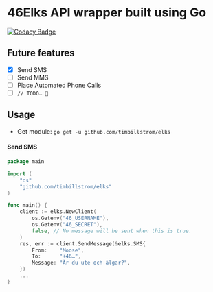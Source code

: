 # 46Elks API wrapper built using Go

[![Codacy Badge](https://app.codacy.com/project/badge/Grade/2768bba67f3843b8a3ab20715211d970)](https://www.codacy.com/gh/timbillstrom/elks/dashboard?utm_source=github.com&amp;utm_medium=referral&amp;utm_content=timbillstrom/elks&amp;utm_campaign=Badge_Grade)

## Future features

- [x]   Send SMS
- [ ]   Send MMS
- [ ]   Place Automated Phone Calls
- [ ]   `// TODO… 🤔`

## Usage

* Get module: `go get -u github.com/timbillstrom/elks`

#### Send SMS

```go
package main

import (
    "os"
    "github.com/timbillstrom/elks"
)

func main() {
    client := elks.NewClient(
        os.Getenv("46_USERNAME"),
        os.Getenv("46_SECRET"),
        false, // No message will be sent when this is true.
    )
    res, err := client.SendMessage(&elks.SMS{
        From:    "Moose",
        To:      "+46…",
        Message: "Är du ute och älgar?",
    })
    ...
}
```
